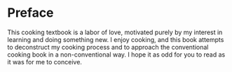 # Preface

This cooking textbook is a labor of love, motivated purely by my interest in learning and doing something new. I enjoy cooking, and this book attempts to deconstruct my cooking process and to approach the conventional cooking book in a non-conventional way. I hope it as odd for you to read as it was for me to conceive.
